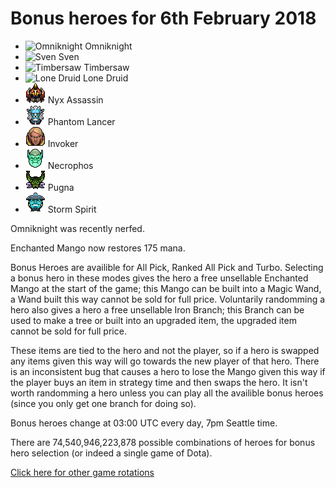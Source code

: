 # Bonus heroes for 6th February 2018

- ![Omniknight](https://d1u5p3l4wpay3k.cloudfront.net/dota2_gamepedia/0/05/Omniknight_minimap_icon.png?version=ff46e87554f9ac6c82f18e6d82d64baf) Omniknight
- ![Sven](https://d1u5p3l4wpay3k.cloudfront.net/dota2_gamepedia/1/1c/Sven_minimap_icon.png?version=c631c206b12b7960b5b260281e65bbe1) Sven
- ![Timbersaw](https://d1u5p3l4wpay3k.cloudfront.net/dota2_gamepedia/4/49/Timbersaw_minimap_icon.png?version=2bb2d544c2bfbd8e447e19bdaf8143be) Timbersaw
- ![Lone Druid](https://d1u5p3l4wpay3k.cloudfront.net/dota2_gamepedia/0/08/Lone_Druid_minimap_icon.png?version=97ef3f12303fe252d84c907a9ded7fce) Lone Druid
- ![Nyx Assassin](/images/miniheroes/nyx_assassin.png) Nyx Assassin
- ![Phantom Lancer](/images/miniheroes/phantom_lancer.png) Phantom Lancer
- ![Invoker](/images/miniheroes/invoker.png) Invoker
- ![Necrophos](/images/miniheroes/necrolyte.png) Necrophos
- ![Pugna](/images/miniheroes/pugna.png) Pugna
- ![Storm Spirit](/images/miniheroes/storm_spirit.png) Storm Spirit

Omniknight was recently nerfed.

Enchanted Mango now restores 175 mana.

Bonus Heroes are availible for All Pick, Ranked All Pick and Turbo. Selecting a bonus hero in these modes gives the hero a free unsellable Enchanted Mango at the start of the game; this Mango can be built into a Magic Wand, a Wand built this way cannot be sold for full price. Voluntarily randomming a hero also gives a hero a free unsellable Iron Branch; this Branch can be used to make a tree or built into an upgraded item, the upgraded item cannot be sold for full price.

These items are tied to the hero and not the player, so if a hero is swapped any items given this way will go towards the new player of that hero. There is an inconsistent bug that causes a hero to lose the Mango given this way if the player buys an item in strategy time and then swaps the hero. It isn't worth randomming a hero unless you can play all the availible bonus heroes (since you only get one branch for doing so).

Bonus heroes change at 03:00 UTC every day, 7pm Seattle time.

There are 74,540,946,223,878 possible combinations of heroes for bonus hero selection (or indeed a single game of Dota).

[Click here for other game rotations](https://tsunamishadow.github.io/bonusheroes/othergames)

